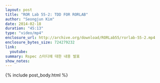 ```yaml
---
layout: post
title: "ROR Lab 55-2: TDD FOR RORLAB"
author: "Seongjun Kim"
date: 2014-02-18
duration: "45:13"
type: "video/mp4"
enclosure_url: http://archive.org/download/RORLab55/rorlab-55-2.mp4
enclosure_bytes_size: 724279232
link:
  youtube: 
summary: Rspec 스터디에 대한 내용 발표
show_notes:
---
```


{% include post_body.html %}

